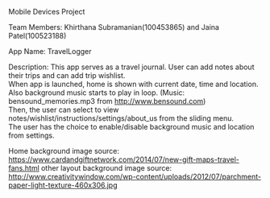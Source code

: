 Mobile Devices Project

Team Members: Khirthana Subramanian(100453865) and Jaina Patel(100523188)


App Name: TravelLogger

Description: This app serves as a travel journal. User can add notes about their trips and can add trip wishlist.  
			 When app is launched, home is shown with current date, time and location.  
			 Also background music starts to play in loop. (Music: bensound_memories.mp3 from http://www.bensound.com)  
			 Then, the user can select to view notes/wishlist/instructions/settings/about_us from the sliding menu.  
			 The user has the choice to enable/disable background music and location from settings.  
			 
Home background image source: https://www.cardandgiftnetwork.com/2014/07/new-gift-maps-travel-fans.html
other layout background image source: http://www.creativitywindow.com/wp-content/uploads/2012/07/parchment-paper-light-texture-460x306.jpg






